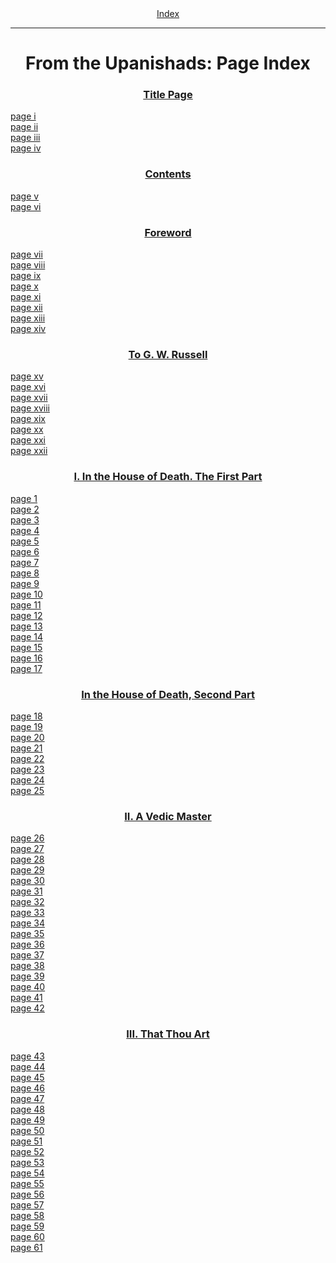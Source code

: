 <body>
 <center><a href="index.htm">Index</a></center><hr>
 <h1 align="CENTER">From the Upanishads: Page Index</h1>
 <h3 align="CENTER"><a href="ftu00.htm">Title Page</a></h3>
 <a href="ftu00.htm#page_i">page i</a><br>
 <a href="ftu00.htm#page_ii">page ii</a><br>
 <a href="ftu00.htm#page_iii">page iii</a><br>
 <a href="ftu00.htm#page_iv">page iv</a><br>
 <h3 align="CENTER"><a href="ftu01.htm">Contents</a></h3>
 <a href="ftu01.htm#page_v">page v</a><br>
 <a href="ftu01.htm#page_vi">page vi</a><br>
 <h3 align="CENTER"><a href="ftu02.htm">Foreword</a></h3>
 <a href="ftu02.htm#page_vii">page vii</a><br>
 <a href="ftu02.htm#page_viii">page viii</a><br>
 <a href="ftu02.htm#page_ix">page ix</a><br>
 <a href="ftu02.htm#page_x">page x</a><br>
 <a href="ftu02.htm#page_xi">page xi</a><br>
 <a href="ftu02.htm#page_xii">page xii</a><br>
 <a href="ftu02.htm#page_xiii">page xiii</a><br>
 <a href="ftu02.htm#page_xiv">page xiv</a><br>
 <h3 align="CENTER"><a href="ftu03.htm">To G. W. Russell</a></h3>
 <a href="ftu03.htm#page_xv">page xv</a><br>
 <a href="ftu03.htm#page_xvi">page xvi</a><br>
 <a href="ftu03.htm#page_xvii">page xvii</a><br>
 <a href="ftu03.htm#page_xviii">page xviii</a><br>
 <a href="ftu03.htm#page_xix">page xix</a><br>
 <a href="ftu03.htm#page_xx">page xx</a><br>
 <a href="ftu03.htm#page_xxi">page xxi</a><br>
 <a href="ftu03.htm#page_xxii">page xxii</a><br>
 <h3 align="CENTER"><a href="ftu04.htm">I. In the House of Death. The First Part</a></h3>
 <a href="ftu04.htm#page_1">page 1</a><br>
 <a href="ftu04.htm#page_2">page 2</a><br>
 <a href="ftu04.htm#page_3">page 3</a><br>
 <a href="ftu04.htm#page_4">page 4</a><br>
 <a href="ftu04.htm#page_5">page 5</a><br>
 <a href="ftu04.htm#page_6">page 6</a><br>
 <a href="ftu04.htm#page_7">page 7</a><br>
 <a href="ftu04.htm#page_8">page 8</a><br>
 <a href="ftu04.htm#page_9">page 9</a><br>
 <a href="ftu04.htm#page_10">page 10</a><br>
 <a href="ftu04.htm#page_11">page 11</a><br>
 <a href="ftu04.htm#page_12">page 12</a><br>
 <a href="ftu04.htm#page_13">page 13</a><br>
 <a href="ftu04.htm#page_14">page 14</a><br>
 <a href="ftu04.htm#page_15">page 15</a><br>
 <a href="ftu04.htm#page_16">page 16</a><br>
 <a href="ftu04.htm#page_17">page 17</a><br>
 <h3 align="CENTER"><a href="ftu05.htm">In the House of Death, Second Part</a></h3>
 <a href="ftu05.htm#page_18">page 18</a><br>
 <a href="ftu05.htm#page_19">page 19</a><br>
 <a href="ftu05.htm#page_20">page 20</a><br>
 <a href="ftu05.htm#page_21">page 21</a><br>
 <a href="ftu05.htm#page_22">page 22</a><br>
 <a href="ftu05.htm#page_23">page 23</a><br>
 <a href="ftu05.htm#page_24">page 24</a><br>
 <a href="ftu05.htm#page_25">page 25</a><br>
 <h3 align="CENTER"><a href="ftu06.htm">II. A Vedic Master</a></h3>
 <a href="ftu06.htm#page_26">page 26</a><br>
 <a href="ftu06.htm#page_27">page 27</a><br>
 <a href="ftu06.htm#page_28">page 28</a><br>
 <a href="ftu06.htm#page_29">page 29</a><br>
 <a href="ftu06.htm#page_30">page 30</a><br>
 <a href="ftu06.htm#page_31">page 31</a><br>
 <a href="ftu06.htm#page_32">page 32</a><br>
 <a href="ftu06.htm#page_33">page 33</a><br>
 <a href="ftu06.htm#page_34">page 34</a><br>
 <a href="ftu06.htm#page_35">page 35</a><br>
 <a href="ftu06.htm#page_36">page 36</a><br>
 <a href="ftu06.htm#page_37">page 37</a><br>
 <a href="ftu06.htm#page_38">page 38</a><br>
 <a href="ftu06.htm#page_39">page 39</a><br>
 <a href="ftu06.htm#page_40">page 40</a><br>
 <a href="ftu06.htm#page_41">page 41</a><br>
 <a href="ftu06.htm#page_42">page 42</a><br>
 <h3 align="CENTER"><a href="ftu07.htm">III. That Thou Art</a></h3>
 <a href="ftu07.htm#page_43">page 43</a><br>
 <a href="ftu07.htm#page_44">page 44</a><br>
 <a href="ftu07.htm#page_45">page 45</a><br>
 <a href="ftu07.htm#page_46">page 46</a><br>
 <a href="ftu07.htm#page_47">page 47</a><br>
 <a href="ftu07.htm#page_48">page 48</a><br>
 <a href="ftu07.htm#page_49">page 49</a><br>
 <a href="ftu07.htm#page_50">page 50</a><br>
 <a href="ftu07.htm#page_51">page 51</a><br>
 <a href="ftu07.htm#page_52">page 52</a><br>
 <a href="ftu07.htm#page_53">page 53</a><br>
 <a href="ftu07.htm#page_54">page 54</a><br>
 <a href="ftu07.htm#page_55">page 55</a><br>
 <a href="ftu07.htm#page_56">page 56</a><br>
 <a href="ftu07.htm#page_57">page 57</a><br>
 <a href="ftu07.htm#page_58">page 58</a><br>
 <a href="ftu07.htm#page_59">page 59</a><br>
 <a href="ftu07.htm#page_60">page 60</a><br>
 <a href="ftu07.htm#page_61">page 61</a><br>
 </body>